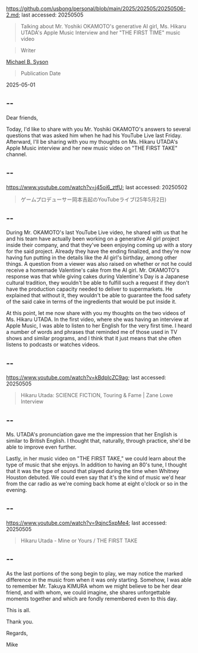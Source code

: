 https://github.com/usbong/personal/blob/main/2025/202505/20250506-2.md; last accessed: 20250505

> Talking about Mr. Yoshiki OKAMOTO's generative AI girl, Ms. Hikaru UTADA's Apple Music Interview and her "THE FIRST TIME" music video

> Writer

[Michael B. Syson](https://www.linkedin.com/in/michaelsyson/)

> Publication Date

2025-05-01

## --

Dear friends,

Today, I'd like to share with you Mr. Yoshiki OKAMOTO's answers to several questions that was asked him when he had his YouTube Live last Friday. Afterward, I'll be sharing with you my thoughts on Ms. Hikaru UTADA's Apple Music interview and her new  music video on "THE FIRST TAKE" channel.

## --

https://www.youtube.com/watch?v=j45oi6_ztfU; last accessed: 20250502

> ゲームプロデューサー岡本吉起のYouTubeライブ(25年5月2日)

## --

During Mr. OKAMOTO's last YouTube Live video, he shared with us that he and his team have actually been working on a generative AI girl project inside their company, and that they've been enjoying coming up with a story for the said project. Already they have the ending finalized, and they're now having fun putting in the details like the AI girl's birthday, among other things. A question from a viewer was also raised on whether or not he could receive a homemade Valentine's cake from the AI girl. Mr. OKAMOTO's response was that while giving cakes during Valentine's Day is a Japanese cultural tradition, they wouldn't be able to fulfill such a request if they don't have the production capacity needed to deliver to supermarkets. He explained that without it, they wouldn't be able to guarantee the food safety of the said cake in terms of the ingredients that would be put inside it.

At this point, let me now share with you my thoughts on the two videos of Ms. Hikaru UTADA. In the first video, where she was having an interview at Apple Music, I was able to listen to her English for the very first time. I heard a number of words and phrases that reminded me of those used in TV shows and similar programs, and I think that it just means that she often listens to podcasts or watches videos.

## --

https://www.youtube.com/watch?v=kBdpIcZC9ag; last accessed: 20250505

> Hikaru Utada: SCIENCE FICTION, Touring & Fame | Zane Lowe Interview

## --

Ms. UTADA's pronunciation gave me the impression that her English is similar to British English. I thought that, naturally, through practice, she'd be able to improve even further.

Lastly, in her music video on "THE FIRST TAKE," we could learn about the type of music that she enjoys. In addition to having an 80's tune, I thought that it was the type of sound that played during the time when Whitney Houston debuted. We could even say that it's the kind of music we'd hear from the car radio as we're coming back home at eight o'clock or so in the evening.

## --

https://www.youtube.com/watch?v=9qjnc5xpMe4; last accessed: 20250505

> Hikaru Utada - Mine or Yours / THE FIRST TAKE

## --

As the last portions of the song begin to play, we may notice the marked difference in the music from when it was only starting. Somehow, I was able to remember Mr. Takuya KIMURA whom we might believe to be her dear friend, and with whom, we could imagine, she shares unforgettable moments together and which are fondly remembered even to this day.

This is all.

Thank you.

Regards,

Mike
